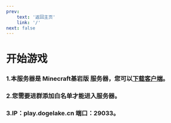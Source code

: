 ```yaml
---
prev: 
    text: '返回主页'
    link: '/'
next: false
---
```

# 开始游戏
### 1.本服务器是 **Minecraft基岩版** 服务器，您可以[下载客户端](/client)。  
### 2.您需要进群添加白名单才能进入服务器。   
### 3.IP：play.dogelake.cn 端口：29033。  
